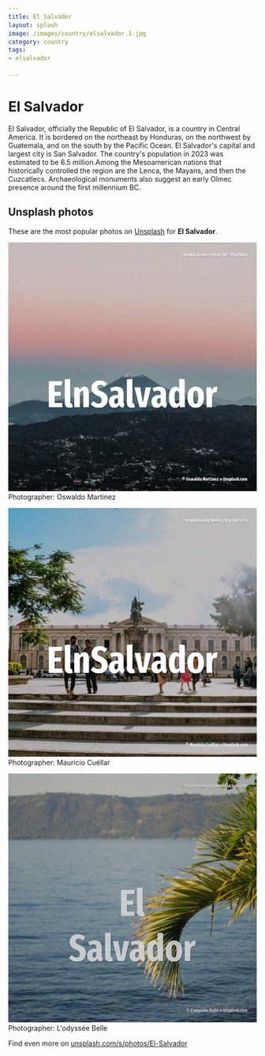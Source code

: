 ```yaml
---
title: El Salvador
layout: splash
image: /images/country/elsalvador.1.jpg
category: country
tags:
- elsalvador

---
```

# El Salvador

El Salvador, officially the Republic of El Salvador, is a country in Central America. It is bordered on the northeast by Honduras, on the northwest by Guatemala, and on the south by the  Pacific Ocean. El Salvador's capital and largest city is San Salvador. The country's population in 2023 was estimated to be 6.5 million.Among the Mesoamerican nations  that historically controlled the region are the Lenca, the Mayans, and then the Cuzcatlecs. Archaeological monuments also suggest an early Olmec presence around the first millennium BC. 

 
## Unsplash photos
These are the most popular photos on [Unsplash](https://unsplash.com) for **El Salvador**.
 
![El Salvador](/images/country/elsalvador.1.jpg)
Photographer:  Oswaldo Martinez
 
![El Salvador](/images/country/elsalvador.2.jpg)
Photographer:  Mauricio Cuéllar
 
![El Salvador](/images/country/elsalvador.3.jpg)
Photographer:  L'odyssée Belle
 
Find even more on [unsplash.com/s/photos/El-Salvador](https://unsplash.com/s/photos/El-Salvador)
 
